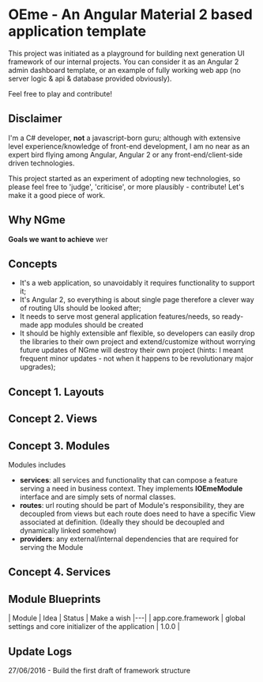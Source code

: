 # OEme - An Angular Material 2 based application template

This project was initiated as a playground for building next generation UI framework of our internal projects. You can consider it as an Angular 2 admin dashboard template, or an example of fully working web app (no server logic & api & database provided obviously).

Feel free to play and contribute!

## Disclaimer

I'm a C# developer, **not** a javascript-born guru; although with extensive level experience/knowledge of front-end development, I am no near as an expert bird flying among Angular, Angular 2 or any front-end/client-side driven technologies. 

This project started as an experiment of adopting new technologies, so please feel free to 'judge', 'criticise', or more plausibly - contribute!  Let's make it a good piece of work.


## Why NGme

**Goals we want to achieve**
wer


## Concepts

* It's a web application, so unavoidably it requires functionality to support it; 
* It's Angular 2, so everything is about single page therefore a clever way of routing UIs should be looked after;
* It needs to serve most general application features/needs, so ready-made app modules should be created
* It should be highly extensible anf flexible, so developers can easily drop the libraries to their own project and extend/customize without worrying future updates of NGme will destroy their own project (hints: I meant frequent minor updates - not when it happens to be revolutionary major upgrades);

## Concept 1. Layouts
## Concept 2. Views
## Concept 3. Modules
 Modules includes 
 - **services**: all services and functionality that can compose a feature serving a need in business context. They implements **IOEmeModule** interface and are simply sets of normal classes.
 - **routes**: url routing should be part of Module's responsibility, they are decoupled from views but each route does need to have a specific View associated at definition. (Ideally they should be decoupled and dynamically linked somehow)
 - **providers**: any external/internal dependencies that are required for serving the Module

## Concept 4. Services
 
## Module Blueprints


| Module  | Idea | Status | Make a wish 
|---|
| app.core.framework  | global settings and core initializer of the application | 1.0.0 | 


## Update Logs

27/06/2016 - Build the first draft of framework structure